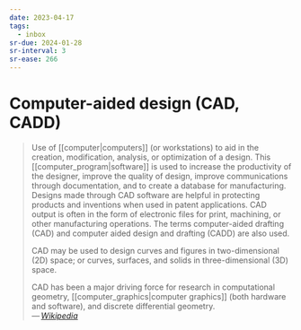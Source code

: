 ```yaml
---
date: 2023-04-17
tags:
  - inbox
sr-due: 2024-01-28
sr-interval: 3
sr-ease: 266
---
```

# Computer-aided design (CAD, CADD)

> Use of [[computer|computers]] (or workstations) to aid in the creation,
> modification, analysis, or optimization of a design. This
> [[computer_program|software]] is used to increase the productivity of the
> designer, improve the quality of design, improve communications through
> documentation, and to create a database for manufacturing. Designs made
> through CAD software are helpful in protecting products and inventions when
> used in patent applications. CAD output is often in the form of electronic
> files for print, machining, or other manufacturing operations. The terms
> computer-aided drafting (CAD) and computer aided design and drafting (CADD)
> are also used.
>
> CAD may be used to design curves and figures in two-dimensional (2D) space; or
> curves, surfaces, and solids in three-dimensional (3D) space.
>
> CAD has been a major driving force for research in computational geometry,
> [[computer_graphics|computer graphics]] (both hardware and software), and discrete differential
> geometry.\
> — <cite>[Wikipedia](https://en.wikipedia.org/wiki/Computer-aided_design)</cite>
